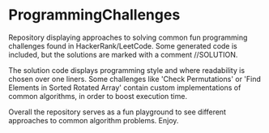 # ProgrammingChallenges

Repository displaying approaches to solving common fun programming challenges found in HackerRank/LeetCode. Some generated code is included, but the solutions are marked with a comment //SOLUTION.

The solution code displays programming style and where readability is chosen over one liners. Some challenges like 'Check Permutations' or 'Find Elements in Sorted Rotated Array' contain custom implementations of common algorithms, in order to boost execution time.

Overall the repository serves as a fun playground to see different approaches to common algorithm problems. Enjoy. 

